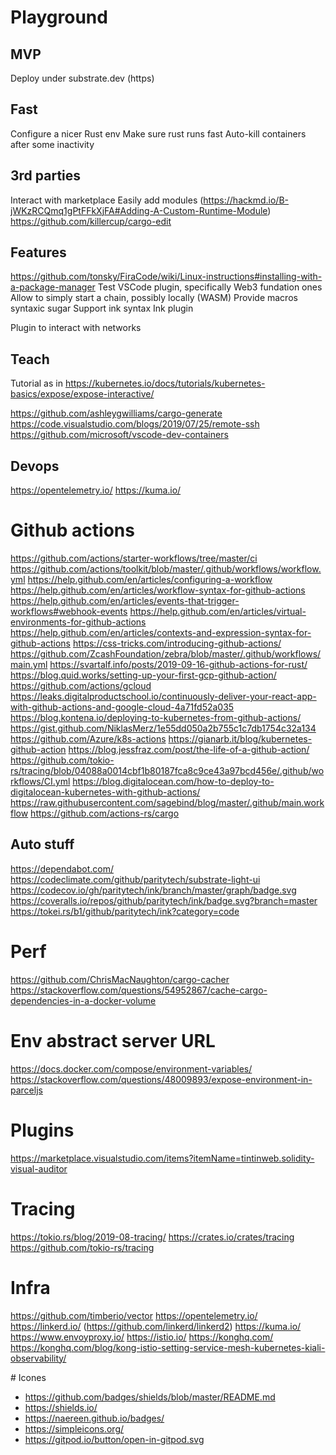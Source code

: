 # Playground

## MVP

Deploy under substrate.dev (https)

## Fast

Configure a nicer Rust env
Make sure rust runs fast
Auto-kill containers after some inactivity

## 3rd parties

Interact with marketplace
Easily add modules (https://hackmd.io/B-jWKzRCQmq1gPtFFkXjFA#Adding-A-Custom-Runtime-Module)
https://github.com/killercup/cargo-edit

## Features

https://github.com/tonsky/FiraCode/wiki/Linux-instructions#installing-with-a-package-manager
Test VSCode plugin, specifically Web3 fundation ones
Allow to simply start a chain, possibly locally (WASM)
Provide macros syntaxic sugar
Support ink syntax 
Ink plugin

Plugin to interact with networks

## Teach

Tutorial as in
https://kubernetes.io/docs/tutorials/kubernetes-basics/expose/expose-interactive/

https://github.com/ashleygwilliams/cargo-generate
https://code.visualstudio.com/blogs/2019/07/25/remote-ssh
https://github.com/microsoft/vscode-dev-containers

## Devops

https://opentelemetry.io/
https://kuma.io/

# Github actions

https://github.com/actions/starter-workflows/tree/master/ci
https://github.com/actions/toolkit/blob/master/.github/workflows/workflow.yml
https://help.github.com/en/articles/configuring-a-workflow
https://help.github.com/en/articles/workflow-syntax-for-github-actions
https://help.github.com/en/articles/events-that-trigger-workflows#webhook-events
https://help.github.com/en/articles/virtual-environments-for-github-actions
https://help.github.com/en/articles/contexts-and-expression-syntax-for-github-actions
https://css-tricks.com/introducing-github-actions/
https://github.com/ZcashFoundation/zebra/blob/master/.github/workflows/main.yml
https://svartalf.info/posts/2019-09-16-github-actions-for-rust/
https://blog.quid.works/setting-up-your-first-gcp-github-action/ 
https://github.com/actions/gcloud
https://leaks.digitalproductschool.io/continuously-deliver-your-react-app-with-github-actions-and-google-cloud-4a71fd52a035
https://blog.kontena.io/deploying-to-kubernetes-from-github-actions/
https://gist.github.com/NiklasMerz/1e55dd050a2b755c1c7db1754c32a134
https://github.com/Azure/k8s-actions
https://gianarb.it/blog/kubernetes-github-action
https://blog.jessfraz.com/post/the-life-of-a-github-action/
https://github.com/tokio-rs/tracing/blob/04088a0014cbf1b80187fca8c9ce43a97bcd456e/.github/workflows/CI.yml
https://blog.digitalocean.com/how-to-deploy-to-digitalocean-kubernetes-with-github-actions/
https://raw.githubusercontent.com/sagebind/blog/master/.github/main.workflow
https://github.com/actions-rs/cargo

## Auto stuff

https://dependabot.com/
https://codeclimate.com/github/paritytech/substrate-light-ui
https://codecov.io/gh/paritytech/ink/branch/master/graph/badge.svg
https://coveralls.io/repos/github/paritytech/ink/badge.svg?branch=master
https://tokei.rs/b1/github/paritytech/ink?category=code

# Perf

https://github.com/ChrisMacNaughton/cargo-cacher
https://stackoverflow.com/questions/54952867/cache-cargo-dependencies-in-a-docker-volume

# Env abstract server URL

https://docs.docker.com/compose/environment-variables/
https://stackoverflow.com/questions/48009893/expose-environment-in-parceljs

# Plugins

https://marketplace.visualstudio.com/items?itemName=tintinweb.solidity-visual-auditor

# Tracing

https://tokio.rs/blog/2019-08-tracing/
https://crates.io/crates/tracing
https://github.com/tokio-rs/tracing

# Infra

https://github.com/timberio/vector
https://opentelemetry.io/
https://linkerd.io/ (https://github.com/linkerd/linkerd2)
https://kuma.io/
https://www.envoyproxy.io/
https://istio.io/
https://konghq.com/
https://konghq.com/blog/kong-istio-setting-service-mesh-kubernetes-kiali-observability/

# Icones

* https://github.com/badges/shields/blob/master/README.md
* https://shields.io/
* https://naereen.github.io/badges/
* https://simpleicons.org/
* https://gitpod.io/button/open-in-gitpod.svg